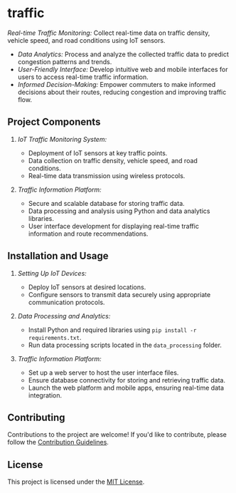 # traffic

*Real-time Traffic Monitoring:* Collect real-time data on traffic density, vehicle speed, and road conditions using IoT sensors.
- *Data Analytics:* Process and analyze the collected traffic data to predict congestion patterns and trends.
- *User-Friendly Interface:* Develop intuitive web and mobile interfaces for users to access real-time traffic information.
- *Informed Decision-Making:* Empower commuters to make informed decisions about their routes, reducing congestion and improving traffic flow.

## Project Components

1. *IoT Traffic Monitoring System:*
   - Deployment of IoT sensors at key traffic points.
   - Data collection on traffic density, vehicle speed, and road conditions.
   - Real-time data transmission using wireless protocols.

2. *Traffic Information Platform:*
   - Secure and scalable database for storing traffic data.
   - Data processing and analysis using Python and data analytics libraries.
   - User interface development for displaying real-time traffic information and route recommendations.

## Installation and Usage

1. *Setting Up IoT Devices:*
   - Deploy IoT sensors at desired locations.
   - Configure sensors to transmit data securely using appropriate communication protocols.

2. *Data Processing and Analytics:*
   - Install Python and required libraries using `pip install -r requirements.txt`.
   - Run data processing scripts located in the `data_processing` folder.

3. *Traffic Information Platform:*
   - Set up a web server to host the user interface files.
   - Ensure database connectivity for storing and retrieving traffic data.
   - Launch the web platform and mobile apps, ensuring real-time data integration.

## Contributing

Contributions to the project are welcome! If you'd like to contribute, please follow the [Contribution Guidelines](CONTRIBUTING.md).

## License

This project is licensed under the [MIT License](LICENSE).
